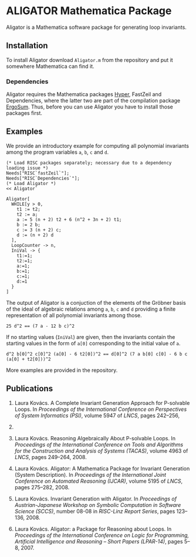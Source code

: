 # ALIGATOR Mathematica Package

Aligator is a Mathematica software package for generating loop invariants.

## Installation

To install Aligator download `Aligator.m` from the repository and put it somewhere Mathematica can
find it.

### Dependencies

Aligator requires the Mathematica packages [Hyper](http://www.fmf.uni-lj.si/~petkovsek/software.html), FastZeil and Dependencies, where the latter two are part of the compilation package [ErgoSum](https://www.risc.jku.at/research/combinat/software/ergosum/). Thus, before you can use Aligator you have to install those packages first.

## Examples

We provide an introductory example for computing all polynomial invariants among
the program variables `a`, `b`, `c` and `d`.

```
(* Load RISC packages separately; necessary due to a dependency loading issue *)
Needs["RISC`fastZeil`"];
Needs["RISC`Dependencies`"];
(* Load Aligator *)
<< Aligator`

Aligator[
  WHILE[y > 0,
    t1 := t2;
    t2 := a;
    a := 5 (n + 2) t2 + 6 (n^2 + 3n + 2) t1;
    b := 2 b;
    c := 3 (n + 2) c;
    d := (n + 2) d
  ],
  LoopCounter -> n,
  IniVal -> {
    t1:=1;
    t2:=1;
    a:=1;
    b:=1;
    c:=1;
    d:=1
  }
]
```

The output of Aligator is a conjuction of the elements of the Gröbner basis of
the ideal of algebraic relations among `a`, `b`, `c` and `d` providing a finite
representation of all polynomial invariants among those.

```
25 d^2 == (7 a - 12 b c)^2
```

If no starting values (`IniVal`) are given, then the invariants contain the
starting values in the form of `a[0]` corresponding to the initial value of `a`.

```
d^2 b[0]^2 c[0]^2 (a[0] - 6 t2[0])^2 == d[0]^2 (7 a b[0] c[0] - 6 b c (a[0] + t2[0]))^2
```

More examples are provided in the repository.

## Publications

1. Laura Kovács. A Complete Invariant Generation Approach for P-solvable Loops. In *Proceedings of the
International Conference on Perspectives of System Informatics (PSI)*, volume 5947 of *LNCS*, pages 242–256,
2009.

2. Laura Kovács. Reasoning Algebraically About P-solvable Loops. In *Proceedings of the International Conference
on Tools and Algorithms for the Construction and Analysis of Systems (TACAS)*, volume 4963 of *LNCS*,
pages 249–264, 2008.

3. Laura Kovács. Aligator: A Mathematica Package for Invariant Generation (System Description). In *Proceedings
of the International Joint Conference on Automated Reasoning (IJCAR)*, volume 5195 of *LNCS*, pages
275–282, 2008.

4. Laura Kovács. Invariant Generation with Aligator. In *Proceedings of Austrian-Japanese Workshop on
Symbolic Computation in Software Science (SCCS)*, number 08-08 in *RISC-Linz Report Series*, pages 123–
136, 2008.

4. Laura Kovács. Aligator: a Package for Reasoning about Loops. In *Proceedings of the International Conference
on Logic for Programming, Artificial Intelligence and Reasoning – Short Papers (LPAR-14)*, pages 5–8, 2007.


